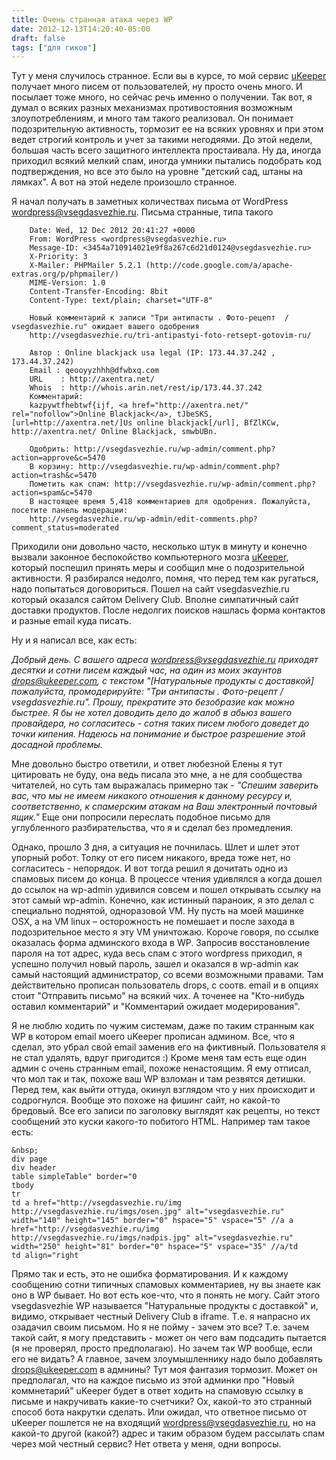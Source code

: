 ```yaml
---
title: Очень странная атака через WP
date: 2012-12-13T14:20:40-05:00
draft: false
tags: ["для гиков"]
---
```


Тут у меня случилось странное. Если вы в курсе, то мой сервис [uKeeper](http://www.ukeeper.com) получает много писем от пользователей, ну просто очень много. И посылает тоже много, но сейчас речь именно о получении. Так вот, я думал о всяких разных механизмах противостояния возможным злоупотреблениям, и много там такого реализовал. Он понимает подозрительную активность, тормозит ее на всяких уровнях и при этом ведет строгий контроль и учет за такими негодяями. До этой недели, большая часть всего защитного интеллекта простаивала. Ну да, иногда приходил всякий мелкий спам, иногда умники пытались подобрать код подтверждения, но все это было на уровне "детский сад, штаны на лямках". А вот на этой неделе произошло странное.

Я начал получать в заметных количествах письма от WordPress <wordpress@vsegdasvezhie.ru>. Письма странные, типа такого


		Date: Wed, 12 Dec 2012 20:41:27 +0000
		From: WordPress <wordpress@vsegdasvezhie.ru>
		Message-ID: <3454a710914021e9f8a267c6d21d0124@vsegdasvezhie.ru>
		X-Priority: 3
		X-Mailer: PHPMailer 5.2.1 (http://code.google.com/a/apache-extras.org/p/phpmailer/)
		MIME-Version: 1.0
		Content-Transfer-Encoding: 8bit
		Content-Type: text/plain; charset="UTF-8"

		Новый комментарий к записи "Три антипасты . Фото-рецепт  / vsegdasvezhie.ru" ожидает вашего одобрения
		http://vsegdasvezhie.ru/tri-antipastyi-foto-retsept-gotovim-ru/

		Автор : Online blackjack usa legal (IP: 173.44.37.242 , 173.44.37.242)
		Email : qeooyyzhhh@dfwbxq.com
		URL    : http://axentra.net/
		Whois  : http://whois.arin.net/rest/ip/173.44.37.242
		Комментарий:
		kazpywtfhebtwf{ijf, <a href="http://axentra.net/" rel="nofollow">Online Blackjack</a>, tJbeSKS, [url=http://axentra.net/]Us online blackjack[/url], BfZlKCw, http://axentra.net/ Online Blackjack, smwbUBn.

		Одобрить: http://vsegdasvezhie.ru/wp-admin/comment.php?action=approve&c=5470
		В корзину: http://vsegdasvezhie.ru/wp-admin/comment.php?action=trash&c=5470
		Пометить как спам: http://vsegdasvezhie.ru/wp-admin/comment.php?action=spam&c=5470
		В настоящее время 5,418 комментариев для одобрения. Пожалуйста, посетите панель модерации:
		http://vsegdasvezhie.ru/wp-admin/edit-comments.php?comment_status=moderated

Приходили они довольно часто, несколько штук в минуту и конечно вызвали законное беспокойство компьютерного мозга [uKeeper](http://www.ukeeper.com), который поспешил принять меры и сообщил мне о подозрительной активности. Я разбирался недолго, помня, что перед тем как ругаться, надо попытаться договориться. Пошел на сайт vsegdasvezhie.ru который оказался сайтом Delivery Club. Вполне симпатичный сайт доставки продуктов. После недолгих поисков нашлась форма контактов и разные email куда писать.

Ну и я написал все, как есть:

_Добрый день. С вашего адреса wordpress@vsegdasvezhie.ru приходят десятки и сотни писем каждый час, на один из моих экаунтов drops@ukeeper.com, с текстом "[Натуральные продукты с доставкой] пожалуйста, промодерируйте: "Три антипасты . Фото-рецепт  / vsegdasvezhie.ru". Прошу, прекратите это безобразие как можно быстрее. Я бы не хотел доводить дело до жалоб в абьюз вашего провайдера, но согласитесь - сотня таких писем любого доведет до точки кипения. Надеюсь на понимание и быстрое разрешение этой досадной проблемы._

Мне довольно быстро ответили, и ответ любезной Елены я тут цитировать не буду, она ведь писала это мне, а не для сообщества читателей, но суть там выражалась примерно так - _"Спешим заверить вас, что мы не имеем никакого отношения к данному ресурсу и, соответственно, к спамерским атакам на Ваш электронный почтовый ящик."_ Еще они попросили переслать подобное письмо для углубленного разбирательства, что я и сделал без промедления.

Однако, прошло 3 дня, а ситуация не почнилась. Шлет и шлет этот упорный робот. Толку от его писем никакого, вреда тоже нет, но согласитесь - непорядок. И вот тогда решил я дочитать одно из спамовых писем до конца. В процессе чтения удивлялся а когда дошел до ссылок на wp-admin удивился совсем и пошел открывать ссылку на этот самый wp-admin. Конечно, как истинный параноик, я это делал с специально поднятой, одноразовой VM. Ну пусть на моей машинке OSX, а на VM linux – осторожность не помешает и после захода в подозрительное место я эту VM уничтожаю. Короче говоря, по ссылке оказалась форма админского входа в WP. Запросив восстановление пароля на тот адрес, куда весь спам с этого wordpress приходил, я успешно получил новый пароль, зашел и оказался в wp-admin как самый настоящий администратор, со всеми возможными правами. Там действительно прописан пользователь drops, с соотв. email и в опциях стоит "Отправить письмо" на всякий чих. А точенее на "Кто-нибудь оставил комментарий" и "Комментарий ожидает модерирования".

Я не люблю ходить по чужим системам, даже по таким странным как WP в котором email моего uKeeper прописан админом. Все, что я сделал, это убрал свой email заменив его на фиктивный. Пользователя я не стал удалять, вдруг пригодится :) Кроме меня там есть еще один админ с очень странным email, похоже ненастоящим. Я ему отписал, что мол так и так, похоже ваш WP взломан и там резвятся детишки. Перед тем, как выйти оттуда, окинул взглядом что у них происходит и содрогнулся. Вообще это похоже на фишинг сайт, но какой-то бредовый. Все его записи по заголовку выглядят как рецепты, но текст сообщений это куски какого-то побитого HTML. Например там такое есть:
```
&nbsp;
div page
div header
table simpleTable" border="0
tbody
tr
td a href="http://vsegdasvezhie.ru/img http://vsegdasvezhie.ru/imgs/osen.jpg" alt="vsegdasvezhie.ru" width="140" height="145" border="0" hspace="5" vspace="5" //a a href="http://vsegdasvezhie.ru/img http://vsegdasvezhie.ru/imgs/nadpis.jpg" alt="vsegdasvezhie.ru" width="250" height="81" border="0" hspace="5" vspace="35" //a/td
td align="right
```
Прямо так и есть, это не ошибка форматирования. И к каждому сообщению сотни типичных спамовых комментариев, ну вы знаете как оно в WP бывает. Но вот есть кое-что, что я понять не могу. Сайт этого vsegdasvezhie WP называется "Натуральные продукты с доставкой" и, видимо, открывает честный Delivery Club в iframe. Т.е. я напрасно их озадачил своим письмом. Но я не пойму - зачем это все? Т.е. зачем такой сайт, я могу представить - может он чего вам подсадить пытается (я не проверял, просто предполагаю). Но зачем так WP вообще, если его не видать? А главное, зачем злоумышленнику надо было добавлять drops@ukeeper.com в адмнины? Тут моя фантазия тормозит. Может он предполагал, что на каждое письмо из этой админки про "Новый коммнетарий" uKeeper будет в ответ ходить на спамовую ссылку в письме и накручивать какие-то счетчики? Ох, какой-то это странный способ бота накрутки сделать. Или ожидал, что ответное письмо от uKeeper пошлется не на входящий wordpress@vsegdasvezhie.ru, но на какой-то другой (какой?) адрес и таким образом будем рассылать спам через мой честный сервис? Нет ответа у меня, одни вопросы.
